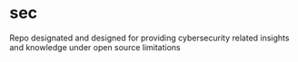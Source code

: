 # sec
Repo designated and designed for providing cybersecurity related insights and knowledge under open source limitations 
